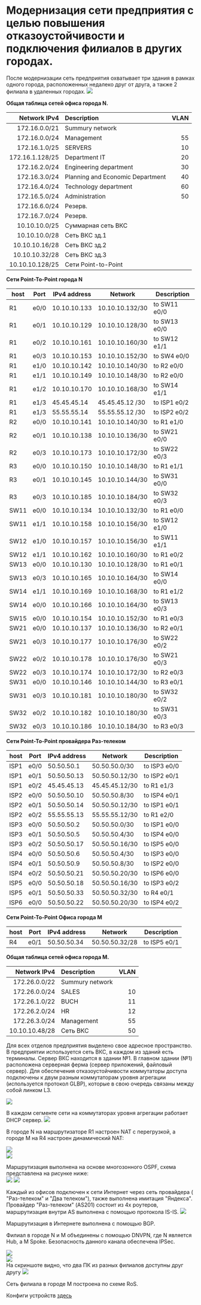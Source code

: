 # Модернизация сети предприятия с целью повышения отказоустойчивости и подключения филиалов в других городах.
После модернизации сеть предприятия охватывает три здания в рамках одного города, расположенных недалеко друг от друга, а также 2 филиала в удаленных городах.
![](pic/map4.png) 
  
 **Общая таблица сетей офиса города N.**

| Network IPv4     | Description                     | VLAN                |
|-----------------:|:--------------------------------|--------------------:|
| 172.16.0.0/21    | Summury network                 |                     |  
| 172.16.0.0/24    | Management                      | 55                  |
| 172.16.1.0/25    | SERVERS                         | 10                  | 
| 172.16.1.128/25  | Department IT                   | 20                  |
| 172.16.2.0/24    | Engineering department          | 30                  |
| 172.16.3.0/24    | Planning and Economic Department| 40                  | 
| 172.16.4.0/24    | Technology department           | 60                  | 
| 172.16.5.0/24    | Administration                  | 50                  |
| 172.16.6.0/24    | Резерв.                         |                     | 
| 172.16.7.0/24    | Резерв.                         |                     | 
| 10.10.10.0/25    | Суммарная сеть ВКС              |                     | 
| 10.10.10.0/28    | Сеть ВКС зд.1                   |                     | 
| 10.10.10.16/28   | Сеть ВКС зд.2                   |                     | 
| 10.10.10.32/28   | Сеть ВКС зд.3                   |                     | 
| 10.10.10.128/25  | Сети Point-to-Point             |                     |  

**Сети Point-To-Point города N**

| host | Port  | IPv4 address |   Network       | Description  |
|------|-------|--------------|-----------------|--------------|
| R1   | e0/0  | 10.10.10.133 | 10.10.10.132/30 | to SW11 e0/0 |   
| R1   | e0/1  | 10.10.10.129 | 10.10.10.128/30 | to SW13 e0/0 |
| R1   | e0/2  | 10.10.10.161 | 10.10.10.160/30 | to SW12 e1/1 |
| R1   | e0/3  | 10.10.10.153 | 10.10.10.152/30 | to SW4 e0/0  |  
| R1   | e1/0  | 10.10.10.142 | 10.10.10.140/30 | to R2 e0/0   |  
| R1   | e1/1  | 10.10.10.149 | 10.10.10.148/30 | to R2 e0/0   | 
| R1   | e1/2  | 10.10.10.170 | 10.10.10.168/30 | to SW14 e1/1 |
| R1   | e1/3  | 45.45.45.14  | 45.45.45.12 /30 | to ISP1 e0/2 |
| R1   | e1/3  | 55.55.55.14  | 55.55.55.12 /30 | to ISP2 e0/2 |
| R2   | e0/0  | 10.10.10.141 | 10.10.10.140/30 | to R1 e1/0   |    
| R2   | e0/1  | 10.10.10.138 | 10.10.10.136/30 | to SW21 e0/0 |
| R2   | e0/3  | 10.10.10.173 | 10.10.10.172/30 | to SW22 e0/3 |
| R3   | e0/0  | 10.10.10.150 | 10.10.10.148/30 | to R1 e1/1   |
| R3   | e0/1  | 10.10.10.145 | 10.10.10.144/30 | to SW31 e0/0 |
| R3   | e0/3  | 10.10.10.185 | 10.10.10.184/30 | to SW32 e0/3 |
| SW11 | e0/0  | 10.10.10.134 | 10.10.10.132/30 | to R1 e0/0   |
| SW11 | e1/1  | 10.10.10.158 | 10.10.10.156/30 | to SW12 e1/0 |
| SW12 | e1/0  | 10.10.10.157 | 10.10.10.156/30 | to SW11 e1/1 |
| SW12 | e1/1  | 10.10.10.162 | 10.10.10.160/30 | to R1 e0/2   |
| SW13 | e0/0  | 10.10.10.130 | 10.10.10.128/30 | to R1 e0/1   |
| SW13 | e0/3  | 10.10.10.165 | 10.10.10.164/30 | to SW14 e0/0 |
| SW14 | e1/1  | 10.10.10.169 | 10.10.10.168/30 | to R1 e1/2   |
| SW14 | e0/0  | 10.10.10.166 | 10.10.10.164/30 | to SW13 e0/3 |
| SW15 | e0/0  | 10.10.10.154 | 10.10.10.152/30 | to R1 e0/3   |
| SW21 | e0/0  | 10.10.10.137 | 10.10.10.136/30 | to R2 e0/1   |
| SW21 | e0/3  | 10.10.10.177 | 10.10.10.176/30 | to SW22 e0/2 |
| SW22 | e0/2  | 10.10.10.178 | 10.10.10.176/30 | to SW21 e0/3 |
| SW22 | e0/3  | 10.10.10.174 | 10.10.10.172/30 | to R2 e0/3   |
| SW31 | e0/0  | 10.10.10.146 | 10.10.10.144/30 | to R3 e0/1   |
| SW31 | e0/3  | 10.10.10.181 | 10.10.10.180/30 | to SW32 e0/2 |
| SW32 | e0/2  | 10.10.10.182 | 10.10.10.180/30 | to SW31 e0/3 |
| SW32 | e0/3  | 10.10.10.186 | 10.10.10.184/30 | to R3 e0/3   |  
  
  **Сети Point-To-Point провайдера Раз-телеком**

| host | Port  | IPv4 address |   Network       | Description  |
|------|-------|--------------|-----------------|--------------|
| ISP1 | e0/0  | 50.50.50.1   | 50.50.50.0/30   | to ISP3 e0/0 |   
| ISP1 | e0/1  | 50.50.50.13  | 50.50.50.12/30  | to ISP2 e0/1 | 
| ISP1 | e0/2  | 45.45.45.13  | 45.45.45.12/30  | to R1 e1/3   | 
| ISP2 | e0/0  | 50.50.50.10  | 50.50.50.8/30   | to ISP4 e0/1 | 
| ISP2 | e0/1  | 50.50.50.14  | 50.50.50.12/30  | to ISP1 e0/1 | 
| ISP2 | e0/2  | 55.55.55.13  | 55.55.55.12/30  | to R1 e2/0   |    
| ISP3 | e0/0  | 50.50.50.2   | 50.50.50.0/30   | to ISP1 e0/0 |  
| ISP3 | e0/1  | 50.50.50.5   | 50.50.50.4/30   | to ISP4 e0/0 | 
| ISP3 | e0/2  | 50.50.50.17  | 50.50.50.16/30  | to ISP5 e0/0 | 
| ISP4 | e0/0  | 50.50.50.6   | 50.50.50.4/30   | to ISP3 e0/0 | 
| ISP4 | e0/1  | 50.50.50.9   | 50.50.50.8/30   | to ISP2 e0/0 | 
| ISP4 | e0/2  | 50.50.50.21  | 50.50.50.20/30  | to ISP6 e0/0 | 
| ISP5 | e0/0  | 50.50.50.18  | 50.50.50.16/30  | to ISP3 e0/2 |
| ISP5 | e0/1  | 50.50.50.33  | 50.50.50.32/30  | to R4 e0/1   |
| ISP6 | e0/0  | 50.50.50.22  | 50.50.50.20/30  | to ISP4 e0/2 |  

**Сети Point-To-Point Офиса города M**  

| host | Port  | IPv4 address |   Network       | Description  |  
|------|-------|--------------|-----------------|--------------|
| R4   | e0/1  | 50.50.50.34  | 50.50.50.32/28  | to ISP5 e0/1 |  

**Общая таблица сетей офиса города M.**

| Network IPv4     | Description                     | VLAN                |
|-----------------:|:--------------------------------|--------------------:|
| 172.26.0.0/22    | Summury network                 |                     |  
| 172.26.0.0/24    | SALES                           | 10                  |
| 172.26.1.0/22    | BUCH                            | 11                  | 
| 172.26.2.0/24    | HR                              | 12                  |
| 172.26.3.0/24    | Management                      | 55                  | 
| 10.10.10.48/28   | Сеть ВКС                        | 50                  | 


Для всех отделов предприятия выделено свое адресное пространство. В предприятии используется сеть ВКС, в каждом из зданий есть
терминалы. Сервер ВКС находится в здании №1.
В главном здании (№1) расположена серверная ферма (сервер приложений, файловый сервер). 
Для обеспечения отказоустойчивости коммутаторы доступа подключены к двум разным коммутаторам уровня агрегации (используется протокол GLBP), которые в свою очередь связаны между собой линком L3. 

![](pic/glbp.png) 

В каждом сегменте сети на коммутаторах уровня агрегации работает DHCP сервер. 
![](pic/dhcp.png) 

В городе N на маршрутизаторе R1 настроен NAT с перегрузкой, а городе M на R4 настроен динамический NAT: 

![](pic/nat1.png)  
![](pic/nat2.png)  

Маршрутизация выполнена на основе многозонного OSPF, схема представлена на рисунке ниже:  
![](pic/ospf.png) 
![](pic/ospf1.png)

Каждый из офисов подключен к сети Интернет через сеть провайдера ( "Раз-телеком" и "Два телеком"), также выполнена имитация "Яндекса". Провайдер "Раз-телеком" (AS201) состоит из 4х роутеров, маршрутизация внутри AS выполнена c помощью протокола IS-IS. 
![](pic/isis.png) 

Маршрутизация в Интернете выполнена с помощью BGP.  

Филиал в городе N и M объединены с помощью DNVPN, где N является Hub, а M Spoke. Безопасность данного канала обеспечена IPSec.  

![](pic/dnvpn.png)  
![](pic/dnvpn1.png)     
На скриншоте видно, что два ПК из разных филиалов доступны друг другу 
![](pic/ping.png) 

Сеть филиала в городе M построена по схеме RoS.

Конфиги устройств [здесь](config)   



